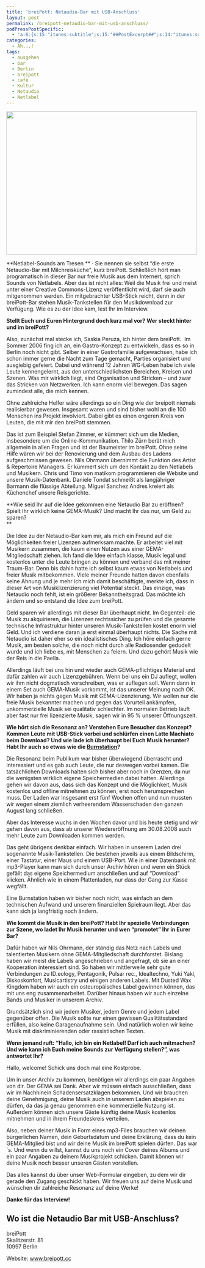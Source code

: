 ```yaml
---
title: 'breiPott: Netaudio-Bar mit USB-Anschluss'
layout: post
permalink: /breipott-netaudio-bar-mit-usb-anschluss/
podPressPostSpecific:
  - 'a:6:{s:15:"itunes:subtitle";s:15:"##PostExcerpt##";s:14:"itunes:summary";s:15:"##PostExcerpt##";s:15:"itunes:keywords";s:17:"##WordPressCats##";s:13:"itunes:author";s:10:"##Global##";s:15:"itunes:explicit";s:2:"No";s:12:"itunes:block";s:2:"No";}'
categories:
  - Ah...!
tags:
  - ausgehen
  - bar
  - Berlin
  - breipott
  - café
  - Kultur
  - Netaudio
  - Netlabel
---
```

[<img class="alignnone size-full wp-image-362" title="breipott-bar-phlow" src="{{ site.url }}/images/breipott-bar-phlow.jpg" alt="" width="500" height="375" />][1]

**Netlabel-Sounds am Tresen ** &middot; Sie nennen sie selbst &#8220;die erste Netaudio-Bar mit Milchreisküche&#8221;, kurz breiPott. Schließlich hört man programatisch in dieser Bar nur freie Musik aus dem Internert, sprich Sounds von Netlabels. Aber das ist nicht alles: Weil die Musik frei und meist unter einer Creative Commons-Lizenz veröffentlicht wird, darf sie auch mitgenommen werden. Ein mitgebrachter USB-Stick reicht, denn in der breiPott-Bar stehen Musik-Tankstellen für den Musikdownload zur Verfügung. Wie es zu der Idee kam, lest Ihr im Interview.<!--more-->


**Stellt Euch und Euren Hintergrund doch kurz mal vor? Wer steckt hinter und im breiPott?**

Also, zunächst mal stecke ich, Saskia Peruza, ich hinter dem breiPott.  Im Sommer 2006 fing ich an, ein Gastro-Konzept zu entwickeln, dass es so in Berlin noch nicht gibt. Selber in einer Gastrofamilie aufgewachsen, habe ich schon immer gerne die Nacht zum Tage gemacht, Parties organisiert und ausgiebig gefeiert. Dabei und während 12 Jahren WG-Leben habe ich viele Leute kennengelernt, aus den unterschiedlichsten Bereichen, Kreisen und Szenen. Was mir wirklich liegt, sind Organisation und Stricken &#8211; und zwar das Stricken von Netzwerken. Ich kann enorm viel bewegen. Das sagen zumindest alle, die mich kennen.

Ohne zahlreiche Helfer wäre allerdings so ein Ding wie der breipott niemals realisierbar gewesen. Insgesamt waren und sind bisher wohl an die 100 Menschen ins Projekt involviert. Dabei gibt es einen engeren Kreis von Leuten, die mit mir den breiPott stemmen.

Das ist zum Beispiel Stefan Zimmer, er kümmert sich um die Medien, insbesondere um die Online-Kommunikation. Thilo Zürn berät mich allgemein in allen Fragen und ist der Baumeister im breiPott. Ohne seine Hilfe wären wir bei der Renovierung und dem Ausbau des Ladens aufgeschmissen gewesen. Nils Ohrmann übernimmt die Funktion des Artist & Repertoire Managers. Er kümmert sich um den Kontakt zu den Netlabels und Musikern. Chris und Timo von matikom programmieren die Website und unsere Musik-Datenbank. Daniele Tondat schmeißt als langjähriger Barmann die flüssige Abteilung. Miguel Sanchez Andres kreiert als Küchenchef unsere Reisgerichte.

**Wie seid Ihr auf die Idee gekommen eine Netaudio Bar zu eröffnen? Spielt Ihr wirklich keine GEMA-Musik? Und macht Ihr das nur, um Geld zu sparen?  
**

Die Idee zu der Netaudio-Bar kam mir, als mich ein Freund auf die Möglichkeiten freier Lizenzen aufmerksam machte. Er arbeitet viel mit Musikern zusammen, die kaum einen Nutzen aus einer GEMA-Mitgliedschaft ziehen. Ich fand die Idee einfach klasse, Musik legal und kostenlos unter die Leute bringen zu können und verband das mit meiner Traum-Bar. Denn bis dahin hatte ich selbst kaum etwas von Netlabels und freier Musik mitbekommen. Viele meiner Freunde hatten davon ebenfalls keine Ahnung und je mehr ich mich damit beschäftigte, merkte ich, dass in dieser Art von Musiklizenzierung viel Potential steckt. Das einzige, was Netaudio noch fehlt, ist ein größerer Bekanntheitsgrad. Das möchte ich ändern und so entstand die Idee zum breiPott.

Geld sparen wir allerdings mit dieser Bar überhaupt nicht. Im Gegenteil: die Musik zu akquirieren, die Lizenzen rechtssicher zu prüfen und die gesamte technische Infrastruktur hinter unseren Musik-Tankstellen kostet enorm viel Geld. Und ich verdiene daran ja erst einmal überhaupt nichts. Die Sache mit Netaudio ist daher eher so ein idealistisches Ding. Ich höre einfach gerne Musik, am besten solche, die noch nicht durch alle Radiosender gedudelt wurde und ich liebe es, mit Menschen zu feiern. Und dazu gehört Musik wie der Reis in die Paella.

Allerdings läuft bei uns hin und wieder auch GEMA-pflichtiges Material und dafür zahlen wir auch Lizenzgebühren. Wenn bei uns ein DJ auflegt, wollen wir ihm nicht dogmatisch vorschreiben, was er auflegen soll. Wenn dann in einem Set auch GEMA-Musik vorkommt, ist das unserer Meinung nach OK. Wir haben ja nichts gegen Musik mit GEMA-Lizenzierung. Wir wollen nur die freie Musik bekannter machen und gegen das Vorurteil ankämpfen, unkommerzielle Musik sei qualitativ schlechter. Im normalen Betrieb läuft aber fast nur frei lizenzierte Musik, sagen wir in 95 % unserer Öffnungszeit.

**Wie hört sich die Resonanz an? Verstehen Eure Besucher das Konzept? Kommen Leute mit USB-Stick vorbei und schlürfen einen Latte Machiato beim Download? Und wie lade ich überhaupt bei Euch Musik herunter? Habt Ihr auch so etwas wie die <a title="free creative commons music to burn" href="http://www.platoniq.net/burnstation/" target="_blank">Burnstation</a>?**

Die Resonanz beim Publikum war bisher überwiegend überrascht und interessiert und es gab auch Leute, die nur deswegen vorbei kamen. Die tatsächlichen Downloads halten sich bisher aber noch in Grenzen, da nur die wenigsten wirklich eigene Speichermedien dabei hatten. Allerdings gehen wir davon aus, dass sich das Konzept und die Möglichkeit, Musik kostenlos und offline mitnehmen zu können, erst noch herumsprechen muss. Der Laden war insgesamt erst fünf Wochen offen und nun mussten wir wegen einem ziemlich verheerendem Wasserschaden den ganzen August lang schließen.

Aber das Interesse wuchs in den Wochen davor und bis heute stetig und wir gehen davon aus, dass ab unserer Wiedereröffnung am 30.08.2008 auch mehr Leute zum Downloaden kommen werden.

Das geht übrigens denkbar einfach. Wir haben in unserem Laden drei sogenannte Musik-Tankstellen. Die bestehen jeweils aus einem Bildschirm, einer Tastatur, einer Maus und einem USB-Port. Wie in einer Datenbank mit mp3-Player kann man sich durch unser Archiv hören und wenn ein Stück gefällt das eigene Speichermedium anschließen und auf &#8220;Download&#8221; klicken. Ähnlich wie in einem Plattenladen, nur dass der Gang zur Kasse wegfällt.

Eine Burnstation haben wir bisher noch nicht, was einfach an dem technischen Aufwand und unserem finanziellen Spielraum liegt. Aber das kann sich ja langfristig noch ändern.

**Wie kommt die Musik in den breiPott? Habt Ihr spezielle Verbindungen zur Szene, wo ladet Ihr Musik herunter und wen &#8220;promotet&#8221; Ihr in Eurer Bar?**

Dafür haben wir Nils Ohrmann, der ständig das Netz nach Labels und talentierten Musikern ohne GEMA-Mitgliedschaft durchforstet. Bislang haben wir meist die Labels angeschrieben und angefragt, ob sie an einer Kooperation interessiert sind. So haben wir mittlerweile sehr gute Verbindungen zu ID.eology, Pentagonik, Pulsar rec., Idealtechno, Yuki Yaki, Diskoskonfort, Musicartistry und einigen anderen Labels. Mit Dusted Wax Kingdom haben wir auch ein osteuropäisches Label gewinnen können, das mit uns eng zusammenarbeitet. Darüber hinaus haben wir auch einzelne Bands und Musiker in unserem Archiv.

Grundsätzlich sind wir jedem Musiker, jedem Genre und jedem Label gegenüber offen. Die Musik sollte nur einen gewissen Qualitätsstandard erfüllen, also keine Garagenaufnahme sein. Und natürlich wollen wir keine Musik mit diskriminierenden oder rassistischen Texten.

**Wenn jemand ruft: &#8220;Hallo, ich bin ein Netlabel! Darf ich auch mitmachen? Und wie kann ich Euch meine Sounds zur Verfügung stellen?&#8221;, was antwortet Ihr?**

Hallo, welcome! Schick uns doch mal eine Kostprobe.

Um in unser Archiv zu kommen, benötigen wir allerdings ein paar Angaben von dir. Der GEMA sei Dank. Aber wir müssen einfach ausschließen, dass wir im Nachhinein Schadensersatzklagen bekommen. Und wir brauchen deine Genehmigung, deine Musik auch in unserem Laden abspielen zu dürfen, da das ja genau genommen eine kommerzielle Nutzung ist. Außerdem können sich unsere Gäste künftig deine Musik kostenlos mitnehmen und in ihrem Freundeskreis verteilen.

Also, neben deiner Musik in Form eines mp3-Files brauchen wir deinen bürgerlichen Namen, dein Geburtsdatum und deine Erklärung, dass du kein GEMA-Mitglied bist und wir deine Musik im breiPott spielen dürfen. Das war´s. Und wenn du willst, kannst du uns noch ein Cover deines Albums und ein paar Angaben zu deinem Musikprojekt schicken. Damit können wir deine Musik noch besser unseren Gästen vorstellen.

Das alles kannst du über unser Web-Formular eingeben, zu dem wir dir gerade den Zugang geschickt haben. Wir freuen uns auf deine Musik und wünschen dir zahlreiche Resonanz auf deine Werke!

**Danke für das Interview!**

## Wo ist die Netaudio Bar mit USB-Anschluss?

breiPott  
Skalitzerstr. 81  
10997 Berlin

Website: <a href="http://www.breipott.cc/" target="_blank">www.breipott.cc</a>

 [1]: http://phlow.net/magazin/netzkultur/334-breipott-netaudio-bar-mit-usb-anschluss?preview=true "netaudio bar berlin"